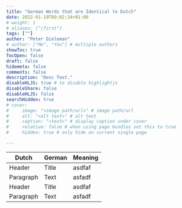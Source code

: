 ```yaml
---
title: "German Words that are Identical to Dutch"
date: 2022-01-19T09:02:34+01:00
# weight: 1
# aliases: ["/first"]
tags: [""]
author: "Peter Dieleman"
# author: ["Me", "You"] # multiple authors
showToc: true
TocOpen: false
draft: false
hidemeta: false
comments: false
description: "Desc Text."
disableHLJS: true # to disable highlightjs
disableShare: false
disableHLJS: false
searchHidden: true
# cover:
#     image: "<image path/url>" # image path/url
#     alt: "<alt text>" # alt text
#     caption: "<text>" # display caption under cover
#     relative: false # when using page bundles set this to true
#     hidden: true # only hide on current single page

---
```


| Dutch     | German | Meaning |
| --------- | ------ | ------- |
| Header    | Title  | asdfaf  |
| Paragraph | Text   | asfadf  |
| Header    | Title  | asdfaf  |
| Paragraph | Text   | asfadf  |
